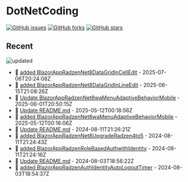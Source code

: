 # DotNetCoding

[![GitHub issues](https://img.shields.io/github/issues/akifmt/DotNetCoding)](https://github.com/akifmt/DotNetCoding/issues)
[![GitHub forks](https://img.shields.io/github/forks/akifmt/DotNetCoding)](https://github.com/akifmt/DotNetCoding/network)
[![GitHub stars](https://img.shields.io/github/stars/akifmt/DotNetCoding)](https://github.com/akifmt/DotNetCoding/stargazers)


## Recent

<!-- Latest_Commits_Start -->
![updated](https://img.shields.io/badge/Updated-Sun%20Jul%2006%202025%2020%3A26%3A56%20GMT%2B0000%20(Coordinated%20Universal%20Time)-blue.svg)
- :page_facing_up: [added BlazorAppRadzenNet8DataGridInCellEdit](https://github.com/akifmt/DotNetCoding/commit/ec6353f57467f676eb7b672419eebf854b44d485) - 2025-07-06T20:24:08Z 
- :page_facing_up: [added BlazorAppRadzenNet8DataGridInLineEdit](https://github.com/akifmt/DotNetCoding/commit/7c561534f6d0e11d41d145c344894103fdc05cb4) - 2025-06-15T21:08:26Z 
- :page_facing_up: [Update BlazorAppRadzenNet8waMenuAdaptiveBehaviorMobile](https://github.com/akifmt/DotNetCoding/commit/ef4811b0aedbc3feac8819439c275e1ea2b8a21a) - 2025-06-01T20:50:15Z 
- :page_facing_up: [Update README.md](https://github.com/akifmt/DotNetCoding/commit/8c854c50c5860504ebbf29889b894ea66811862e) - 2025-05-12T00:18:56Z 
- :page_facing_up: [added BlazorAppRadzenNet8waMenuAdaptiveBehaviorMobile](https://github.com/akifmt/DotNetCoding/commit/2373b3eb5c757e1771e324e83b03055a00915257) - 2025-05-12T00:16:06Z 
- :page_facing_up: [Update README.md](https://github.com/akifmt/DotNetCoding/commit/cf9df3053b1ec3cc7eb082522ffc029203cb35ab) - 2024-08-11T21:26:21Z 
- :page_facing_up: [added BlazorAppRadzenNet8UpgradeRadzen4to5](https://github.com/akifmt/DotNetCoding/commit/ee014e183ae7d280f158650a7efe08a393688392) - 2024-08-11T21:24:43Z 
- :page_facing_up: [added BlazorAppRadzenRoleBasedAuthwithIdentity](https://github.com/akifmt/DotNetCoding/commit/30ac4364bbd168c825293591b81b4ccaab2f0701) - 2024-08-11T21:24:16Z 
- :page_facing_up: [Update README.md](https://github.com/akifmt/DotNetCoding/commit/464fcd380255990348f1b88cbb7516b9cc5382df) - 2024-08-03T18:56:22Z 
- :page_facing_up: [added BlazorAppRadzenAuthIdentityAutoLogoutTimer](https://github.com/akifmt/DotNetCoding/commit/228a99efdda6af4f92497836a45a98062a07e48a) - 2024-08-03T18:54:37Z 
<!-- Latest_Commits_End -->
